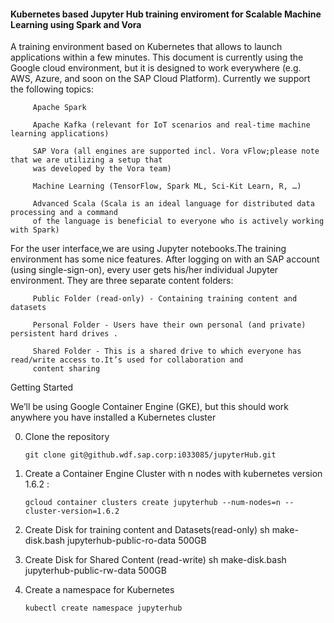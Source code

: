 #### Kubernetes based Jupyter Hub training enviroment for Scalable Machine Learning using Spark and Vora

A training environment based on Kubernetes that allows to launch applications within a few minutes. This document is currently
using the Google cloud environment, but it is designed to work everywhere (e.g. AWS, Azure, and soon on the SAP Cloud Platform).
Currently we support the  following topics:

         Apache Spark
         
         Apache Kafka (relevant for IoT scenarios and real-time machine learning applications)
         
         SAP Vora (all engines are supported incl. Vora vFlow;please note that we are utilizing a setup that
         was developed by the Vora team)
        
         Machine Learning (TensorFlow, Spark ML, Sci-Kit Learn, R, …)
         
         Advanced Scala (Scala is an ideal language for distributed data processing and a command
         of the language is beneficial to everyone who is actively working with Spark)
          
For the user interface,we are using Jupyter notebooks.The training environment has some nice features. After logging on with
an SAP account (using single-sign-on), every user gets his/her individual Jupyter environment.
They are  three separate content folders:
 
         Public Folder (read-only) - Containing training content and datasets
         
         Personal Folder - Users have their own personal (and private) persistent hard drives .
         
         Shared Folder - This is a shared drive to which everyone has read/write access to.It’s used for collaboration and 
         content sharing
         
Getting Started

 We’ll be using Google Container Engine (GKE), but this should work anywhere you have installed a Kubernetes cluster
 
  0. Clone the repository 
  
         git clone git@github.wdf.sap.corp:i033085/jupyterHub.git
 
  1. Create a Container Engine Cluster with n nodes with kubernetes version 1.6.2 : 
  
         gcloud container clusters create jupyterhub --num-nodes=n --cluster-version=1.6.2
         
  2. Create Disk for training content and Datasets(read-only)
         sh make-disk.bash jupyterhub-public-ro-data 500GB
  
  3. Create Disk for Shared Content (read-write)
         sh make-disk.bash jupyterhub-public-rw-data 500GB
  
  3. Create a namespace for Kubernetes
  
         kubectl create namespace jupyterhub 
     
